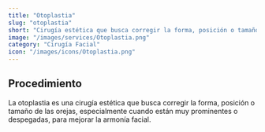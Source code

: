 ```yaml
---
title: "Otoplastia"
slug: "otoplastia"
short: "Cirugía estética que busca corregir la forma, posición o tamaño de las orejas para mejorar la armonía facial."
image: "/images/services/Otoplastia.png"
category: "Cirugía Facial"
icon: "/images/icons/Otoplastia.png"
---
```

## Procedimiento
La otoplastia es una cirugía estética que busca corregir la forma, posición o tamaño de las orejas, especialmente cuando están muy prominentes o despegadas, para mejorar la armonía facial.